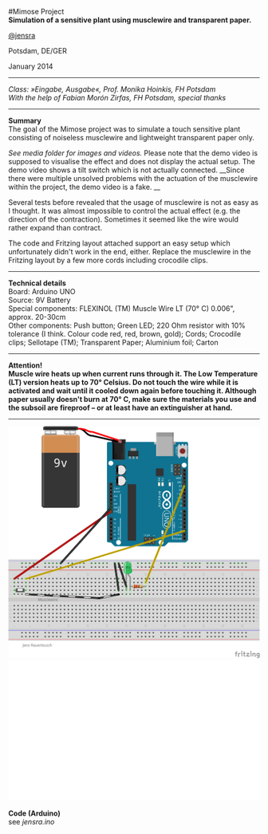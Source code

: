  
#Mimose Project  
__Simulation of a sensitive plant using musclewire and transparent paper.__



 [@jensra](https://github.com/jensra)
  
  
  Potsdam, DE/GER
  
  January 2014 
  
  ____
 
 *Class: »Eingabe, Ausgabe«, Prof. Monika Hoinkis, FH Potsdam*  
*With the help of Fabian Morón Zirfas, FH Potsdam, special thanks*

____
 
__Summary__  
The goal of the Mimose project was to simulate a touch sensitive plant consisting of noiseless musclewire and lightweight transparent paper only.    

*See media folder for images and videos.* Please note that the demo video is supposed to visualise the effect and does not display the actual setup. The demo video shows a tilt switch which is not actually connected. __Since there were multiple unsolved problems with the actuation of the musclewire within the project, the demo video is a fake. __ 
  
Several tests before revealed that the usage of musclewire is not as easy as I thought. It was almost impossible to control the actual effect (e.g. the direction of the contraction). Sometimes it seemed like the wire would rather expand than contract.
  
The code and Fritzing layout attached support an easy setup which unfortunately didn't work in the end, either. Replace the musclewire in the Fritzing layout by a few more cords including crocodile clips. 
____  

__Technical details__  
Board: Arduino UNO  
Source: 9V Battery  
Special components: FLEXINOL (TM) Muscle Wire LT (70° C) 0.006", approx. 20-30cm  
Other components: Push button; Green LED; 220 Ohm resistor with 10% tolerance (I think. Colour code red, red, brown, gold); Cords; Crocodile clips; Sellotape (TM); Transparent Paper; Aluminium foil; Carton
____
__Attention!__  
__Muscle wire heats up when current runs through it. The Low Temperature (LT) version heats up to 70° Celsius. Do not touch the wire while it is activated and wait until it cooled down again before touching it. Although paper usually doesn't burn at 70° C, make sure the materials you use and the subsoil are fireproof – or at least have an extinguisher at hand.__
____

![fritzing-layout](fritzing-layout.png)
![image](screenshot.png)



__Code (Arduino)__  
see *jensra.ino*